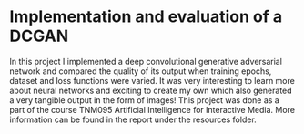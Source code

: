 # Implementation and evaluation of a DCGAN

In this project I implemented a deep convolutional generative adversarial network and compared the quality of its output when training epochs, dataset and loss functions were varied. It was very interesting to learn more about neural networks and exciting to create my own which also generated a very tangible output in the form of images! This project was done as a part of the course TNM095 Artificial Intelligence for Interactive Media. More information can be found in the report under the resources folder.
